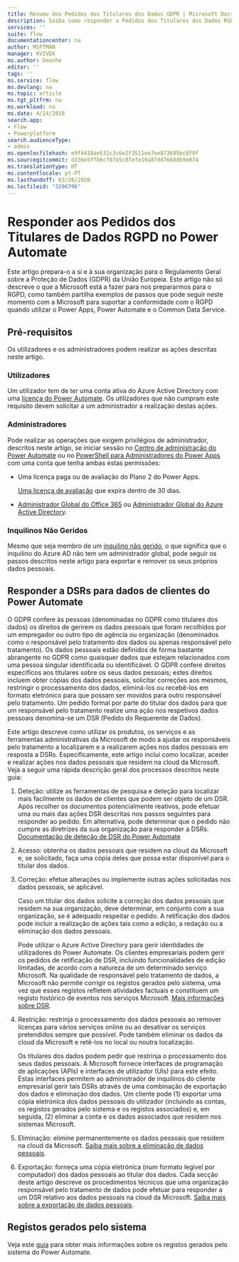 ```yaml
---
title: Resumo dos Pedidos dos Titulares dos Dados GDPR | Microsoft Docs
description: Saiba como responder a Pedidos dos Titulares dos Dados RGPD no Power Automate.
services: ''
suite: flow
documentationcenter: na
author: MSFTMAN
manager: KVIVEK
ms.author: Deonhe
editor: ''
tags: ''
ms.service: flow
ms.devlang: na
ms.topic: article
ms.tgt_pltfrm: na
ms.workload: na
ms.date: 4/24/2018
search.app:
- Flow
- Powerplatform
search.audienceType:
- admin
ms.openlocfilehash: e9f4418ae532c3c6e2f3511ee7ee873695bc8f9f
ms.sourcegitcommit: d336e5ffb6cf07e5c8fefe19a87dd7668db9e074
ms.translationtype: HT
ms.contentlocale: pt-PT
ms.lasthandoff: 03/26/2020
ms.locfileid: "3296796"
---
```

# <a name="responding-to-gdpr-data-subject-requests-for-power-automate"></a>Responder aos Pedidos dos Titulares de Dados RGPD no Power Automate


Este artigo prepara-o a si e à sua organização para o Regulamento Geral sobre a Proteção de Dados (GDPR) da União Europeia. Este artigo não só descreve o que a Microsoft está a fazer para nos prepararmos para o RGPD, como também partilha exemplos de passos que pode seguir neste momento com a Microsoft para suportar a conformidade com o RGPD quando utilizar o Power Apps, Power Automate e o Common Data Service.

## <a name="prerequisites"></a>Pré-requisitos

Os utilizadores e os administradores podem realizar as ações descritas neste artigo.

### <a name="users"></a>Utilizadores

Um utilizador tem de ter uma conta ativa do Azure Active Directory com uma [licença do Power Automate](https://preview.flow.microsoft.com/pricing/). Os utilizadores que não cumpram este requisito devem solicitar a um administrador a realização destas ações.

### <a name="administrators"></a>Administradores

Pode realizar as operações que exigem privilégios de administrador, descritos neste artigo, se iniciar sessão no [Centro de administração do Power Automate](https://admin.flow.microsoft.com/) ou no [PowerShell para Administradores do Power Apps](https://go.microsoft.com/fwlink/?linkid=871804) com uma conta que tenha ambas estas permissões:

- Uma licença paga ou de avaliação do Plano 2 do Power Apps.

    [Uma licença de avaliação](http://make.powerapps.com/trial) que expira dentro de 30 dias.

- [Administrador Global do Office 365](https://support.office.com/article/assign-admin-roles-in-office-365-for-business-eac4d046-1afd-4f1a-85fc-8219c79e1504) ou [Administrador Global do Azure Active Directory](https://docs.microsoft.com/azure/active-directory/active-directory-assign-admin-roles-azure-portal).

### <a name="unmanaged-tenants"></a>Inquilinos Não Geridos
Mesmo que seja membro de um [inquilino não gerido](https://docs.microsoft.com/azure/active-directory/domains-admin-takeover), o que significa que o inquilino do Azure AD não tem um administrador global, pode seguir os passos descritos neste artigo para exportar e remover os seus próprios dados pessoais. 

## <a name="responding-to-dsrs-for-power-automate-customer-data"></a>Responder a DSRs para dados de clientes do Power Automate

O GDPR confere às pessoas (denominadas no GDPR como titulares dos dados) os direitos de gerirem os dados pessoais que foram recolhidos por um empregador ou outro tipo de agência ou organização (denominados como o responsável pelo tratamento dos dados ou apenas responsável pelo tratamento). Os dados pessoais estão definidos de forma bastante abrangente no GDPR como quaisquer dados que estejam relacionados com uma pessoa singular identificada ou identificável. O GDPR confere direitos específicos aos titulares sobre os seus dados pessoais; estes direitos incluem obter cópias dos dados pessoais, solicitar correções aos mesmos, restringir o processamento dos dados, eliminá-los ou recebê-los em formato eletrónico para que possam ser movidos para outro responsável pelo tratamento. Um pedido formal por parte do titular dos dados para que um responsável pelo tratamento realize uma ação nos respetivos dados pessoais denomina-se um DSR (Pedido do Requerente de Dados).

Este artigo descreve como utilizar os produtos, os serviços e as ferramentas administrativas da Microsoft de modo a ajudar os responsáveis pelo tratamento a localizarem e a realizarem ações nos dados pessoais em resposta a DSRs. Especificamente, este artigo inclui como localizar, aceder e realizar ações nos dados pessoais que residem na cloud da Microsoft. Veja a seguir uma rápida descrição geral dos processos descritos neste guia:

1. Deteção: utilize as ferramentas de pesquisa e deteção para localizar mais facilmente os dados de clientes que podem ser objeto de um DSR. Após recolher os documentos potencialmente reativos, pode efetuar uma ou mais das ações DSR descritas nos passos seguintes para responder ao pedido. Em alternativa, pode determinar que o pedido não cumpre as diretrizes da sua organização para responder a DSRs. [Documentação de deteção de DSR do Power Automate](gdpr-dsr-discovery.md)

1. Acesso: obtenha os dados pessoais que residem na cloud da Microsoft e, se solicitado, faça uma cópia deles que possa estar disponível para o titular dos dados.

1. Correção: efetue alterações ou implemente outras ações solicitadas nos dados pessoais, se aplicável.

    Caso um titular dos dados solicite a correção dos dados pessoais que residem na sua organização, deve determinar, em conjunto com a sua organização, se é adequado respeitar o pedido.  A retificação dos dados pode incluir a realização de ações tais como a edição, a redação ou a eliminação dos dados pessoais.

    Pode utilizar o Azure Active Directory para gerir identidades de utilizadores do Power Automate. Os clientes empresariais podem gerir os pedidos de retificação de DSR, incluindo funcionalidades de edição limitadas, de acordo com a natureza de um determinado serviço Microsoft.  Na qualidade de responsável pelo tratamento de dados, a Microsoft não permite corrigir os registos gerados pelo sistema, uma vez que esses registos refletem atividades factuais e constituem um registo histórico de eventos nos serviços Microsoft.  [Mais informações sobre DSR](https://docs.microsoft.com/microsoft-365/compliance/gdpr-dsr-azure).

1. Restrição: restrinja o processamento dos dados pessoais ao remover licenças para vários serviços online ou ao desativar os serviços pretendidos sempre que possível. Pode também eliminar os dados da cloud da Microsoft e retê-los no local ou noutra localização.

    Os titulares dos dados podem pedir que restrinja o processamento dos seus dados pessoais.  A Microsoft fornece interfaces de programação de aplicações (APIs) e interfaces de utilizador (UIs) para este efeito.  Estas interfaces permitem ao administrador de inquilinos do cliente empresarial gerir tais DSRs através de uma combinação de exportação dos dados e eliminação dos dados. Um cliente pode (1) exportar uma cópia eletrónica dos dados pessoais do utilizador (incluindo as contas, os registos gerados pelo sistema e os registos associados) e, em seguida, (2) eliminar a conta e os dados associados que residem nos sistemas Microsoft.

1. Eliminação: elimine permanentemente os dados pessoais que residem na cloud da Microsoft. [Saiba mais sobre a eliminação de dados pessoais](gdpr-dsr-delete.md).

1. Exportação: forneça uma cópia eletrónica (num formato legível por computador) dos dados pessoais ao titular dos dados. Cada secção deste artigo descreve os procedimentos técnicos que uma organização responsável pelo tratamento de dados pode efetuar para responder a um DSR relativo aos dados pessoais na cloud da Microsoft. [Saiba mais sobre a exportação de dados pessoais](gdpr-dsr-export.md).

## <a name="system-generated-logs"></a>Registos gerados pelo sistema

Veja este [guia](https://docs.microsoft.com/powerapps/administrator/powerapps-gdpr-dsr-guide-systemlogs) para obter mais informações sobre os registos gerados pelo sistema do Power Automate.
